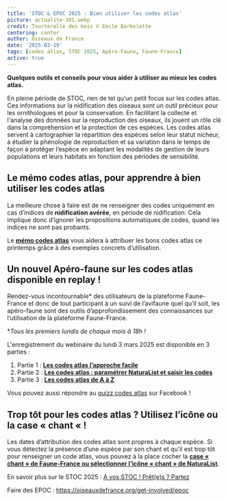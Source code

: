 ```yaml
---
title: 'STOC & EPOC 2025 : Bien utiliser les codes atlas'
picture: actualite-101.webp
credit: Tourterelle des bois © Emile Barbelette
centering: center
author: Oiseaux de France
date: '2025-03-19'
tags: [codes atlas, STOC 2025, Apéro-Faune, Faune-France]
active: true
---
```


**Quelques outils et conseils pour vous aider à utiliser au mieux les codes atlas.**

En pleine période de STOC, rien de tel qu’un petit focus sur les codes atlas. Ces informations sur la nidification des oiseaux sont un outil précieux pour les ornithologues et pour la conservation. En facilitant la collecte et l'analyse des données sur la reproduction des oiseaux, ils jouent un rôle clé dans la compréhension et la protection de ces espèces. Les codes atlas servent à cartographier la répartition des espèces selon leur statut nicheur, à étudier la phénologie de reproduction et sa variation dans le temps de façon à protéger l’espèce en adaptant les modalités de gestion de leurs populations et leurs habitats en fonction des périodes de sensibilité.

## Le mémo codes atlas, pour apprendre à bien utiliser les codes atlas

La meilleure chose à faire est de ne renseigner des codes uniquement en cas d’indices de **nidification avérée**, en période de nidification. Cela implique donc d’ignorer les propositions automatiques de codes, quand les indices ne sont pas probants. 

Le **[mémo codes atlas](https://cdnfiles2.biolovision.net/www.faune-france.org/pdffiles/news/MmoCodeAtlasFichierComplet20241211-2164.pdf)** vous aidera à attribuer les bons codes atlas ce printemps grâce à des exemples concrets d’utilisation.

## Un nouvel Apéro-faune sur les codes atlas disponible en replay ! 

Rendez-vous incontournable* des utilisateurs de la plateforme Faune-France et donc de tout participant à un suivi de l’avifaune quel qu’il soit, les apéro-faune sont des outils d’approfondissement des connaissances sur l’utilisation de la plateforme Faune-France. 

**Tous les premiers lundis de chaque mois à 18h !*

L'enregistrement du webinaire du lundi 3 mars 2025 est disponible en 3 parties : 
1)	Partie 1 : **[Les codes atlas l’approche facile]( https://youtu.be/sqQtMVILI0I?si=kog-4nA4q8vz-gqZ)**
2)	Partie 2 : **[Les codes atlas : paramétrer NaturaList et saisir les codes]( https://youtu.be/bZ85fI2gRIk?si=Dcq-gZ9LKIPRWvTB)**
3)	Partie 3 : **[Les codes atlas de A à Z]( https://youtu.be/oP7xmUMpoVU?si=U4D7daBAc56ATExh)**

Vous pouvez aussi répondre au [quizz codes atlas](https://www.facebook.com/profile.php?id=61572484803696) sur Facebook ! 

## Trop tôt pour les codes atlas ? Utilisez l’icône ou la case « chant « !

Les dates d’attribution des codes atlas sont propres à chaque espèce. Si vous détectez la présence d’une espèce par son chant et qu’il est trop tôt pour renseigner un code atlas, vous pouvez à la place cocher la **[case « chant » de Faune-France ou sélectionner l’icône « chant » de NaturaList]( https://www.faune-france.org/index.php?m_id=1164&a=3853#FN3853)**.


En savoir plus sur le STOC 2025 : [A vos STOC ! Prêt(e)s ? Partez](https://oiseauxdefrance.org/news/actualite-96)

Faire des EPOC : https://oiseauxdefrance.org/get-involved/epoc


